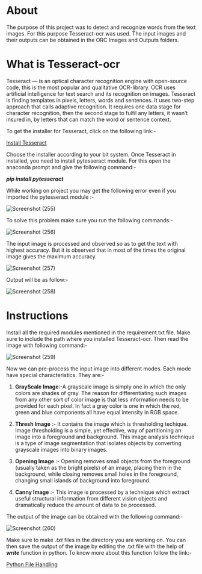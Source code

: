 # About

The purpose of this project was to detect and recognize words from the text images. For this purpose Tesseract-ocr was used. The input images and their outputs can be obtained in the ORC Images and Outputs folders.

# What is Tesseract-ocr

Tesseract — is an optical character recognition engine with open-source code, this is the most popular and qualitative OCR-library.
OCR uses artificial intelligence for text search and its recognition on images.
Tesseract is finding templates in pixels, letters, words and sentences. It uses two-step approach that calls adaptive recognition. It requires one data stage for character recognition, then the second stage to fulfil any letters, it wasn’t insured in, by letters that can match the word or sentence context.

To get the installer for Tesseract, click on the following link:-

[Install Tesseract](https://github.com/UB-Mannheim/tesseract/wiki)

Choose the installer according to your bit system. Once Tesseract in installed, you need to install pytesseract module. For this open the anaconda prompt and give the following command:-

**_pip install pytesseract_**

While working on project you may get the following error even if you imported the pytesseract module :-

![Screenshot (255)](https://user-images.githubusercontent.com/54469035/78990959-6844d700-7b55-11ea-8793-ec684d808f5c.png)

To solve this problem make sure you run the following commands:-

![Screenshot (256)](https://user-images.githubusercontent.com/54469035/78991181-fb7e0c80-7b55-11ea-9d36-cf9beb0cce20.png)

The input image is processed and observed so as to get the text with highest accuracy. But it is observed that in most of the times the original image gives the maximum accuracy.

![Screenshot (257)](https://user-images.githubusercontent.com/54469035/78991669-1a30d300-7b57-11ea-9cef-045e7e17f5e6.png)

Output will be as follow:-

![Screenshot (258)](https://user-images.githubusercontent.com/54469035/78991896-a216dd00-7b57-11ea-8cc1-5e3f6d885cdb.png)

# Instructions

Install all the required modules mentioned in the requirement.txt file. Make sure to include the path where you installed Tesseract-ocr. Then read the image with following command:- 

![Screenshot (259)](https://user-images.githubusercontent.com/54469035/79047478-60a82f80-7c34-11ea-900d-568f8d891119.png)

Now we can pre-process the input image into different modes. Each mode have special characteristics. They are:-

1) **GrayScale Image**:-A grayscale image is simply one in which the only colors are shades of gray. The reason for differentiating such images from any other sort of color image is that less information needs to be provided for each pixel. In fact a gray color is one in which the red, green and blue components all have equal intensity in RGB space.

2) **Thresh Image** :- It contains the image which is thresholding techique. Image thresholding is a simple, yet effective, way of partitioning an image into a foreground and background. This image analysis technique is a type of image segmentation that isolates objects by converting grayscale images into binary images.

3) **Opening Image** :- Opening removes small objects from the foreground (usually taken as the bright pixels) of an image, placing them in the background, while closing removes small holes in the foreground, changing small islands of background into foreground.

4) **Canny Image** :- This image is processed by a technique which extract useful structural information from different vision objects and dramatically reduce the amount of data to be processed.

The output of the image can be obtained with the following command:-

![Screenshot (260)](https://user-images.githubusercontent.com/54469035/79047927-4754b280-7c37-11ea-85a1-5ddf9bb2be5e.png)

Make sure to make _.txt_ files in the directory you are working on. You can then save the output of the image by editing the .txt file with the help of **_write_** function in python. To know more about this function follow the link:-

[Python File Handling](https://www.guru99.com/reading-and-writing-files-in-python.html)


